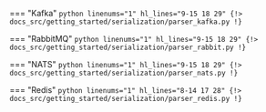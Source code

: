 
=== "Kafka"
    ``` python linenums="1" hl_lines="9-15 18 29"
    {!> docs_src/getting_started/serialization/parser_kafka.py !}
    ```

=== "RabbitMQ"
    ``` python linenums="1" hl_lines="9-15 18 29"
    {!> docs_src/getting_started/serialization/parser_rabbit.py !}
    ```

=== "NATS"
    ``` python linenums="1" hl_lines="9-15 18 29"
    {!> docs_src/getting_started/serialization/parser_nats.py !}
    ```

=== "Redis"
    ``` python linenums="1" hl_lines="8-14 17 28"
    {!> docs_src/getting_started/serialization/parser_redis.py !}
    ```